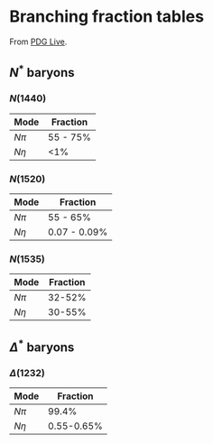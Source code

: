 # Branching fraction tables

From [PDG Live](https://pdglive.lbl.gov).

## $N^*$ baryons

### $N(1440)$

| Mode    | Fraction |
| ------- | -------- |
| $N\pi$  | 55 - 75% |
| $N\eta$ | <1%      |

### $N(1520)$

| Mode    | Fraction     |
| ------- | ------------ |
| $N\pi$  | 55 - 65%     |
| $N\eta$ | 0.07 - 0.09% |

### $N(1535)$

| Mode    | Fraction |
| ------- | -------- |
| $N\pi$  | 32-52%   |
| $N\eta$ | 30-55%   |

## $\Delta^*$ baryons

### $\Delta(1232)$

| Mode    | Fraction   |
| ------- | ---------- |
| $N\pi$  | 99.4%      |
| $N\eta$ | 0.55-0.65% |
